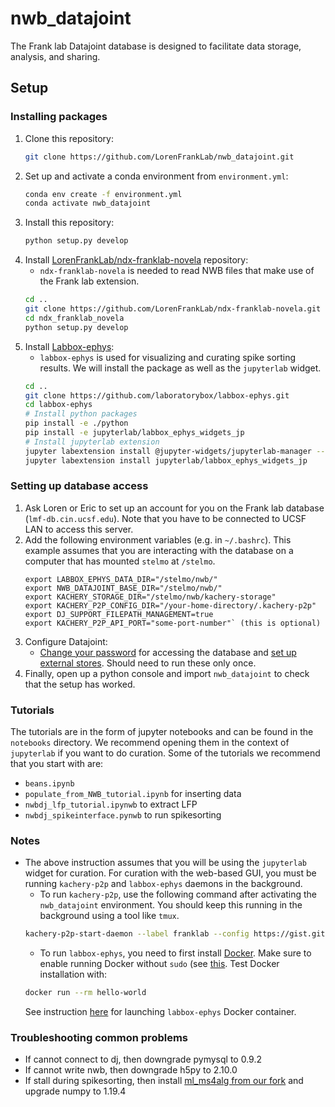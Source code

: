 # nwb_datajoint
The Frank lab Datajoint database is designed to facilitate data storage, analysis, and sharing.

## Setup

### Installing packages
1. Clone this repository:
   ```bash
   git clone https://github.com/LorenFrankLab/nwb_datajoint.git
   ```
2. Set up and activate a conda environment from `environment.yml`:
   ```bash
   conda env create -f environment.yml
   conda activate nwb_datajoint
   ```
3. Install this repository:
   ```bash
   python setup.py develop
   ```
4. Install [LorenFrankLab/ndx-franklab-novela](https://github.com/LorenFrankLab/ndx-franklab-novela) repository:
   * `ndx-franklab-novela` is needed to read NWB files that make use of the Frank lab extension.
   ```bash
   cd ..
   git clone https://github.com/LorenFrankLab/ndx-franklab-novela.git
   cd ndx_franklab_novela
   python setup.py develop
   ```
5. Install [Labbox-ephys](https://github.com/laboratorybox/labbox-ephys):
   * `labbox-ephys` is used for visualizing and curating spike sorting results. We will install the package as well as the `jupyterlab` widget.
   ```bash
   cd ..
   git clone https://github.com/laboratorybox/labbox-ephys.git
   cd labbox-ephys
   # Install python packages
   pip install -e ./python
   pip install -e jupyterlab/labbox_ephys_widgets_jp
   # Install jupyterlab extension
   jupyter labextension install @jupyter-widgets/jupyterlab-manager --no-build
   jupyter labextension install jupyterlab/labbox_ephys_widgets_jp
   ```

### Setting up database access
1. Ask Loren or Eric to set up an account for you on the Frank lab database (`lmf-db.cin.ucsf.edu`). Note that you have to be connected to UCSF LAN to access this server.
2. Add the following environment variables (e.g. in `~/.bashrc`). This example assumes that you are interacting with the database on a computer that has mounted `stelmo` at `/stelmo`.
     ```
     export LABBOX_EPHYS_DATA_DIR="/stelmo/nwb/"
     export NWB_DATAJOINT_BASE_DIR="/stelmo/nwb/"
     export KACHERY_STORAGE_DIR="/stelmo/nwb/kachery-storage"
     export KACHERY_P2P_CONFIG_DIR="/your-home-directory/.kachery-p2p"
     export DJ_SUPPORT_FILEPATH_MANAGEMENT=true
     export KACHERY_P2P_API_PORT="some-port-number"` (this is optional)
     ```
3. Configure Datajoint:
   * [Change your password](https://github.com/LorenFrankLab/nwb_datajoint/blob/develop_nwbraw/franklab_scripts/franklab_dj_initial_setup.py) for accessing the database and [set up external stores](https://github.com/LorenFrankLab/nwb_datajoint/blob/develop_nwbraw/franklab_scripts/franklab_dj_stores_setup.py). Should need to run these only once.
4. Finally, open up a python console and import `nwb_datajoint` to check that the setup has worked.

### Tutorials
The tutorials are in the form of jupyter notebooks and can be found in the `notebooks` directory. We recommend opening them in the context of `jupyterlab` if you want to do curation. Some of the tutorials we recommend that you start with are:
* `beans.ipynb`
* `populate_from_NWB_tutorial.ipynb` for inserting data
* `nwbdj_lfp_tutorial.ipynwb` to extract LFP  
* `nwbdj_spikeinterface.pynwb` to run spikesorting

### Notes
* The above instruction assumes that you will be using the `jupyterlab` widget for curation. For curation with the web-based GUI, you must be running `kachery-p2p` and `labbox-ephys` daemons in the background.
  * To run `kachery-p2p`, use the following command after activating the `nwb_datajoint` environment. You should keep this running in the background using a tool like `tmux`.
  ```bash
  kachery-p2p-start-daemon --label franklab --config https://gist.githubusercontent.com/khl02007/b3a092ba3e590946480fb1267964a053/raw/f05eda4789e61980ce630b23ed38a7593f58a7d9/franklab_kachery-p2p_config.yaml
  ```
  * To run `labbox-ephys`, you need to first install [Docker](https://docs.docker.com/get-docker/). Make sure to enable running Docker without `sudo` (see [this](https://docs.docker.com/engine/install/linux-postinstall/). Test Docker installation with:
  ```bash
  docker run --rm hello-world
  ```
  See instruction [here](https://github.com/laboratorybox/labbox-ephys) for launching `labbox-ephys` Docker container.

### Troubleshooting common problems
* If cannot connect to dj, then downgrade pymysql to 0.9.2
* If cannot write nwb, then downgrade h5py to 2.10.0
* If stall during spikesorting, then install [ml_ms4alg from our fork](https://github.com/LorenFrankLab/ml_ms4alg) and upgrade numpy to 1.19.4
